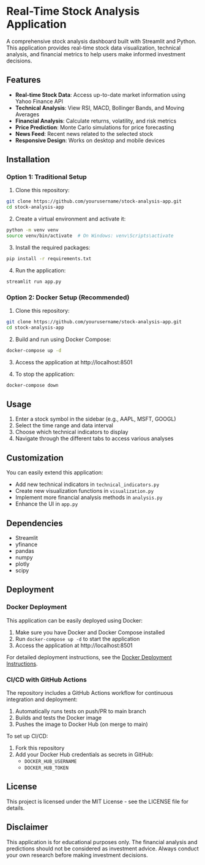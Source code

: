 # Real-Time Stock Analysis Application

A comprehensive stock analysis dashboard built with Streamlit and Python. This application provides real-time stock data visualization, technical analysis, and financial metrics to help users make informed investment decisions.

## Features

-  **Real-time Stock Data**: Access up-to-date market information using Yahoo Finance API
-  **Technical Analysis**: View RSI, MACD, Bollinger Bands, and Moving Averages
-  **Financial Analysis**: Calculate returns, volatility, and risk metrics
-  **Price Prediction**: Monte Carlo simulations for price forecasting
-  **News Feed**: Recent news related to the selected stock
-  **Responsive Design**: Works on desktop and mobile devices

## Installation

### Option 1: Traditional Setup

1. Clone this repository:
```bash
git clone https://github.com/yourusername/stock-analysis-app.git
cd stock-analysis-app
```

2. Create a virtual environment and activate it:
```bash
python -m venv venv
source venv/bin/activate  # On Windows: venv\Scripts\activate
```

3. Install the required packages:
```bash
pip install -r requirements.txt
```

4. Run the application:
```bash
streamlit run app.py
```

### Option 2: Docker Setup (Recommended)

1. Clone this repository:
```bash
git clone https://github.com/yourusername/stock-analysis-app.git
cd stock-analysis-app
```

2. Build and run using Docker Compose:
```bash
docker-compose up -d
```

3. Access the application at http://localhost:8501

4. To stop the application:
```bash
docker-compose down
```

## Usage

1. Enter a stock symbol in the sidebar (e.g., AAPL, MSFT, GOOGL)
2. Select the time range and data interval
3. Choose which technical indicators to display
4. Navigate through the different tabs to access various analyses

## Customization

You can easily extend this application:

- Add new technical indicators in `technical_indicators.py`
- Create new visualization functions in `visualization.py`
- Implement more financial analysis methods in `analysis.py`
- Enhance the UI in `app.py`

## Dependencies

- Streamlit
- yfinance
- pandas
- numpy
- plotly
- scipy

## Deployment

### Docker Deployment

This application can be easily deployed using Docker:

1. Make sure you have Docker and Docker Compose installed
2. Run `docker-compose up -d` to start the application
3. Access the application at http://localhost:8501

For detailed deployment instructions, see the [Docker Deployment Instructions](Docker_Deployment_Instructions.md).

### CI/CD with GitHub Actions

The repository includes a GitHub Actions workflow for continuous integration and deployment:

1. Automatically runs tests on push/PR to main branch
2. Builds and tests the Docker image
3. Pushes the image to Docker Hub (on merge to main)

To set up CI/CD:
1. Fork this repository
2. Add your Docker Hub credentials as secrets in GitHub:
   - `DOCKER_HUB_USERNAME`
   - `DOCKER_HUB_TOKEN`

## License

This project is licensed under the MIT License - see the LICENSE file for details.

## Disclaimer

This application is for educational purposes only. The financial analysis and predictions should not be considered as investment advice. Always conduct your own research before making investment decisions.
